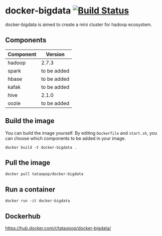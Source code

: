 # docker-bigdata [![Build Status](https://travis-ci.org/tataopop/docker-bigdata.svg?branch=master)](https://travis-ci.org/tataopop/docker-bigdata)
docker-bigdata is aimed to create a mini cluster for hadoop ecosystem.



## Components
| Component | Version |
| ------------- | ------------- |
| hadoop | 2.7.3 |
| spark | to be added |
| hbase | to be added |
| kafak | to be added |
| hive | 2.1.0 |
| oozie | to be added |

## Build the image
You can build the image yourself. By editing `Dockerfile` and `start.sh`, you can choose which components to be added in your image.
```
docker build -t docker-bigdata .
```

## Pull the image
```
docker pull tataopop/docker-bigdata
```

## Run a container
```
docker run -it docker-bigdata
```

## Dockerhub
https://hub.docker.com/r/tataopop/docker-bigdata/
